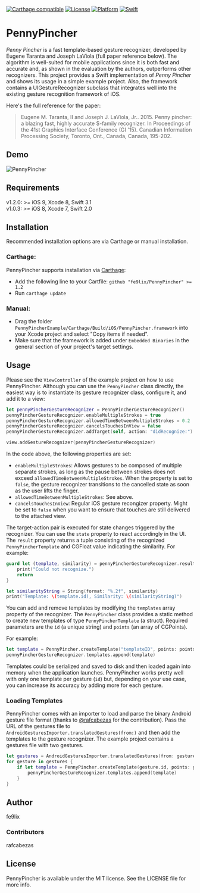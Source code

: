 [![Carthage compatible](https://img.shields.io/badge/Carthage-compatible-4BC51D.svg?style=flat)](https://github.com/Carthage/Carthage)
[![License](https://img.shields.io/badge/license-MIT-blue.svg)](http://opensource.org/licenses/MIT)
[![Platform](https://img.shields.io/badge/platform-iOS-lightgrey.svg?style=flat)](https://github.com/fe9lix/PennyPincher)
[![Swift](https://img.shields.io/badge/swift-3.1-orange.svg)](https://developer.apple.com/swift/blog/?id=29)

# PennyPincher

*Penny Pincher* is a fast template-based gesture recognizer, developed by Eugene Taranta and Joseph LaViola (full paper reference below). The algorithm is well-suited for mobile applications since it is both fast and accurate and, as shown in the evaluation by the authors, outperforms other recognizers. This project provides a Swift implementation of *Penny Pincher* and shows its usage in a simple example project. Also, the framework contains a UIGestureRecognizer subclass that integrates well into the existing gesture recognition framework of iOS.

Here's the full reference for the paper:

> Eugene M. Taranta, II and Joseph J. LaViola, Jr.. 2015. Penny pincher: a blazing fast, highly accurate $-family recognizer. In Proceedings of the 41st Graphics Interface Conference (GI '15). Canadian Information Processing Society, Toronto, Ont., Canada, Canada, 195-202.

## Demo

![PennyPincher](https://github.com/fe9lix/PennyPincher/raw/gh-pages/images/pennypincher.gif?raw=true)

## Requirements

v1.2.0: *>=* iOS 9, Xcode 8, Swift 3.1  
v1.0.3: *>=* iOS 8, Xcode 7, Swift 2.0

## Installation
Recommended installation options are via Carthage or manual installation.

### Carthage:
PennyPincher supports installation via [Carthage](https://github.com/Carthage/Carthage):

- Add the following line to your Cartfile: `github "fe9lix/PennyPincher" >= 1.2`
- Run `carthage update`

### Manual:
- Drag the folder `PennyPincherExample/Carthage/Build/iOS/PennyPincher.framework` into your Xcode project and select "Copy items if needed".
- Make sure that the framework is added under `Embedded Binaries` in the general section of your project's target settings.

## Usage

Please see the `ViewController` of the example project on how to use PennyPincher. Although you can use the `PennyPincher` class directly, the easiest way is to instantiate its gesture recognizer class, configure it, and add it to a view:

```swift
let pennyPincherGestureRecognizer = PennyPincherGestureRecognizer()
pennyPincherGestureRecognizer.enableMultipleStrokes = true
pennyPincherGestureRecognizer.allowedTimeBetweenMultipleStrokes = 0.2
pennyPincherGestureRecognizer.cancelsTouchesInView = false
pennyPincherGestureRecognizer.addTarget(self, action: "didRecognize:")

view.addGestureRecognizer(pennyPincherGestureRecognizer)
```

In the code above, the following properties are set:

- `enableMultipleStrokes`: Allows gestures to be composed of multiple separate strokes, as long as the pause between strokes does not exceed `allowedTimeBetweenMultipleStrokes`. When the property is set to `false`, the gesture recognizer transitions to the cancelled state as soon as the user lifts the finger.
- `allowedTimeBetweenMultipleStrokes`: See above.
- `cancelsTouchesInView`: Regular iOS gesture recongizer property. Might be set to `false` when you want to ensure that touches are still delivered to the attached view. 

The target-action pair is executed for state changes triggered by the recognizer. You can use the `state` property to react accordingly in the UI. The `result` property returns a tuple consisting of the recognized `PennyPincherTemplate` and CGFloat value indicating the similarity. For example:

```swift
guard let (template, similarity) = pennyPincherGestureRecognizer.result else {
    print("Could not recognize.")
    return
}

let similarityString = String(format: "%.2f", similarity)
print("Template: \(template.id), Similarity: \(similarityString)")
```

You can add and remove templates by modifying the `templates` array property of the recognizer. The `PennyPincher` class provides a static method to create new templates of type `PennyPincherTemplate` (a struct). Required parameters are the `id` (a unique string) and `points` (an array of CGPoints).

For example:

```swift
let template = PennyPincher.createTemplate("templateID", points: points)
pennyPincherGestureRecognizer.templates.append(template)
```

Templates could be serialized and saved to disk and then loaded again into memory when the application launches. PennyPincher works pretty well with only one template per gesture (`id`) but, depending on your use case, you can increase its accuracy by adding more for each gesture.

### Loading Templates
PennyPincher comes with an importer to load and parse the binary Android gesture file format (thanks to [@rafcabezas](https://github.com/rafcabezas) for the contribution). Pass the URL of the gestures file to `AndroidGesturesImporter.translatedGestures(from:)` and then add the templates to the gesture recognizer. The example project contains a gestures file with two gestures.

```swift
let gestures = AndroidGesturesImporter.translatedGestures(from: gesturesFile)
for gesture in gestures {
    if let template = PennyPincher.createTemplate(gesture.id, points: gesture.allPoints) {
        pennyPincherGestureRecognizer.templates.append(template)
    }
}
```

## Author

fe9lix

### Contributors  
rafcabezas

## License

PennyPincher is available under the MIT license. See the LICENSE file for more info.



